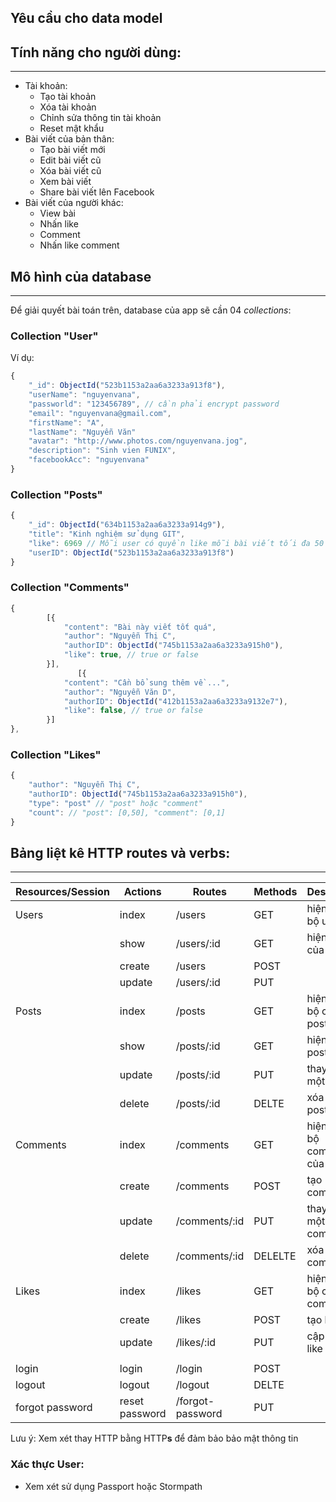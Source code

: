 ## Yêu cầu cho data model

## Tính năng cho người dùng:
---
- Tài khoản:
    - Tạo tài khoản
    - Xóa tài khoản
    - Chỉnh sửa thông tin tài khoản
    - Reset mật khẩu
- Bài viết của bản thân:
    - Tạo bài viết mới
    - Edit bài viết cũ
    - Xóa bài viết cũ
    - Xem bài viết
    - Share bài viết lên Facebook
- Bài viết của người khác:
    - View bài
    - Nhấn like
    - Comment 
    - Nhấn like comment

## Mô hình của database
---
Để giải quyết bài toán trên, database của app sẽ cần 04 *collections*:

### Collection "User"

Ví dụ:

```js
{
    "_id": ObjectId("523b1153a2aa6a3233a913f8"),
    "userName": "nguyenvana",
    "passworld": "123456789", // cần phải encrypt password
    "email": "nguyenvana@gmail.com",
    "firstName": "A",
    "lastName": "Nguyễn Văn"
    "avatar": "http://www.photos.com/nguyenvana.jog",
    "description": "Sinh vien FUNIX",
    "facebookAcc": "nguyenvana"
}
```

### Collection "Posts"

```js
{
    "_id": ObjectId("634b1153a2aa6a3233a914g9"),
    "title": "Kinh nghiệm sử dụng GIT",
    "like": 6969 // Mỗi user có quyền like mỗi bài viết tối đa 50 lần
    "userID": ObjectId("523b1153a2aa6a3233a913f8")
}
```

### Collection "Comments"

```js
{
        [{
            "content": "Bài này viết tốt quá",
            "author": "Nguyễn Thị C",
            "authorID": ObjectId("745b1153a2aa6a3233a915h0"),
            "like": true, // true or false
        }],
               [{
            "content": "Cần bổ sung thêm về ...",
            "author": "Nguyễn Văn D",
            "authorID": ObjectId("412b1153a2aa6a3233a9132e7"),
            "like": false, // true or false
        }]
},
```

### Collection "Likes"

```js
{
    "author": "Nguyễn Thị C",
    "authorID": ObjectId("745b1153a2aa6a3233a915h0"),
    "type": "post" // "post" hoặc "comment"
    "count": // "post": [0,50], "comment": [0,1]
}
```

## Bảng liệt kê HTTP routes và verbs:
---

| Resources/Session    | Actions     | Routes     | Methods | Description | Parameters |
|---        |---        |---        |---        |---        |---                |
|Users  | index |/users |GET    | hiện toàn bộ users |      |
|       | show  |/users/:id |GET    |hiện profile của user |    |
|       | create|/users | POST      |                       |   |
|       |update |/users/:id | PUT    |                       |   |
|Posts  |index  |/posts    | GET    |hiện toàn bộ các posts |   |
|       |show   |/posts/:id | GET   |hiện một post          |   |
|       |update |/posts/:id |PUT    |thay đổi một post      |   |
|       |delete |/posts/:id |DELTE  |xóa một post           |   |
|Comments|index|/comments   |GET    | hiện toàn bộ comments của post |      |
|       |create|/comments   |POST   |tạo comment            |   |
|       |update|/comments/:id|PUT   |thay đổi một comment   |   |
|       |delete|/comments/:id|DELELTE |xóa một comment      |   |
|Likes  |index |/likes      |GET    |hiện toàn bộ các comments |    |
|       |create|/likes      |POST   |tạo like               |   |
|       |update|/likes/:id  |PUT    |cập nhật like          |   |
|       |      |            |       |                       |   |
|login  |login  |/login     |POST   |                       |   |
|logout |logout |/logout    |DELTE  |                       |   |
|forgot password |reset password |/forgot-password|PUT      |   |


Lưu ý: Xem xét thay HTTP bằng HTTP**s** để đảm bảo bảo mật thông tin

### Xác thực User:

- Xem xét sử dụng Passport hoặc Stormpath



